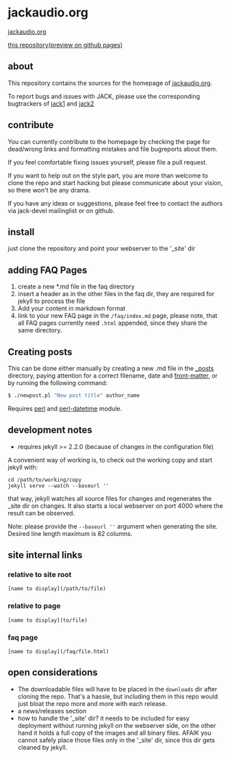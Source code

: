 # jackaudio.org

[jackaudio.org](http://jackaudio.org)

[this repository(preview on github pages)](https://jackaudio.github.io)

## about
This repository contains the sources for the homepage of [jackaudio.org](http://jackaudio.org).

To report bugs and issues with JACK, please use the corresponding bugtrackers of
[jack1](https://github.com/jackaudio/jack1) and [jack2](https://github.com/jackaudio/jack2)

## contribute
You can currently contribute to the homepage by checking the page for dead/wrong links and
formatting mistakes and file bugreports about them.

If you feel comfortable fixing issues yourself, please file a pull request.

If you want to help out on the style part, you are more than welcome to clone the
repo and start hacking but please communicate about your vision,
so there won't be any drama.

If you have any ideas or suggestions, please feel free to contact the authors via
jack-devel mailinglist or on github.

## install
just clone the repository and point your webserver to the '_site' dir


## adding FAQ Pages
1.  create a new *.md file in the faq directory
2.  insert a header as in the other files in the faq dir, they are required for
    jekyll to process the file
3. Add your content in markdown format
4. link to your new FAQ page in the `/faq/index.md` page, please note, that all FAQ
   pages currently need `.html` appended, since they share the same directory.

## Creating posts

This can be done either manually by creating a new .md file
in the [_posts] directory, paying attention for a correct filename, date and
[front-matter], or by running the following command:

```bash
$ ./newpost.pl "New post title" author_name
```

Requires [perl] and [perl-datetime] module.

## development notes
* requires jekyll >= 2.2.0 (because of changes in the configuration file)

A convenient way of working is, to check out the working copy and start jekyll
with:

    cd /path/to/working/copy
    jekyll serve --watch --baseurl ''

that way, jekyll watches all source files for changes and regenerates the _site
dir on changes. It also starts a local webserver on port 4000 where the result can
be observed.

Note: please provide the `--baseurl ''` argument when generating the site.
Desired line length maximum is 82 columns.

## site internal links
### relative to site root
    [name to display](/path/to/file)
### relative to page
    [name to display](to/file)
### faq page
    [name to display](/faq/file.html)


## open considerations
*  The downloadable files will have to be placed in the `downloads` dir after
   cloning the repo. That's a hassle, but including them in this repo would just
   bloat the repo more and more with each release.
*  a news/releases section
* how to handle the '_site' dir? it needs to be included for easy deployment
  without running jekyll on the webserver side, on the other hand it holds a full
  copy of the images and all binary files. AFAIK you cannot safely place those
  files only in the '_site' dir, since this dir gets cleaned by jekyll.

[perl]: https://www.perl.org
[perl-datetime]: https://metacpan.org/pod/DateTime
[_posts]: https://github.com/jackaudio/jackaudio.github.com/tree/master/_posts/
[front-matter]: https://jekyllrb.com/docs/front-matter/
